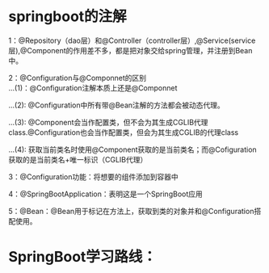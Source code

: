 # springboot的注解
1：@Repository（dao层）和@Controller（controller层）,@Service(service层),@Component的作用差不多，都是把对象交给spring管理，并注册到Bean中。

2：@Configuration与@Componnet的区别  
   ...(1)：@Configuration注解本质上还是@Componnet  

   ...(2): @Configuration中所有带@Bean注解的方法都会被动态代理。

   ...(3): @Component会当作配置类，但不会为其生成CGLIB代理class.@Configuration也会当作配置类，但会为其生成CGLIB的代理class

   ...(4): 获取当前类名时使用@Component获取的是当前类名；而@Cofiguration获取的是当前类名+唯一标识（CGLIB代理）

3：@Configuration功能：将想要的组件添加到容器中

4：@SpringBootApplication：表明这是一个SpringBoot应用

5：@Bean：@Bean用于标记在方法上，获取到类的对象并和@Configuration搭配使用。

# SpringBoot学习路线：
